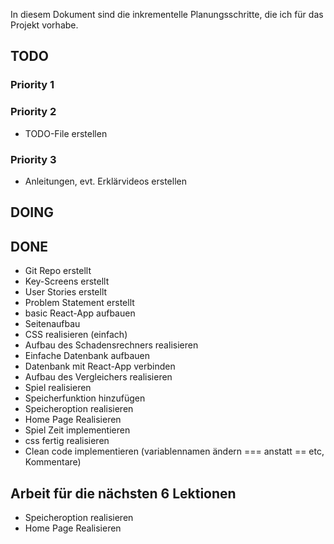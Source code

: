 In diesem Dokument sind die inkrementelle Planungsschritte, die ich für das Projekt vorhabe.

## TODO
### Priority 1

### Priority 2
- TODO-File erstellen



###  Priority 3
- Anleitungen, evt. Erklärvideos erstellen




## DOING



## DONE
- Git Repo erstellt 
- Key-Screens erstellt
- User Stories erstellt
- Problem Statement erstellt
- basic React-App aufbauen
- Seitenaufbau 
- CSS realisieren (einfach)
- Aufbau des Schadensrechners realisieren
- Einfache Datenbank aufbauen
- Datenbank mit React-App verbinden
- Aufbau des Vergleichers realisieren
- Spiel realisieren
- Speicherfunktion hinzufügen
- Speicheroption realisieren
- Home Page Realisieren
- Spiel Zeit implementieren
- css fertig realisieren
- Clean code implementieren (variablennamen ändern === anstatt == etc, Kommentare)

## Arbeit für die nächsten 6 Lektionen


- Speicheroption realisieren
- Home Page Realisieren


